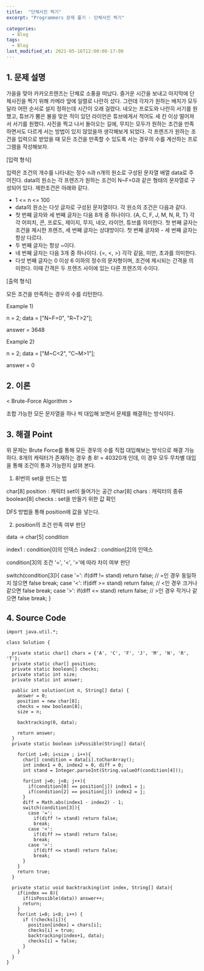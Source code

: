 ```yaml
---
title:  "단체사진 찍기"
excerpt: "Programmers 문제 풀기 - 단체사진 찍기"

categories:
  - Blog
tags:
  - Blog
last_modified_at: 2021-05-16T12:00:00-17:00
---
```


## 1. 문제 설명

  가을을 맞아 카카오프렌즈는 단체로 소풍을 떠났다. 즐거운 시간을 보내고 마지막에 단체사진을 찍기 위해 카메라 앞에 일렬로 나란히 섰다. 그런데 각자가 원하는 배치가 모두 달라 어떤 순서로 설지 정하는데 시간이 오래 걸렸다. 네오는 프로도와 나란히 서기를 원했고, 튜브가 뿜은 불을 맞은 적이 있던 라이언은 튜브에게서 적어도 세 칸 이상 떨어져서 서기를 원했다. 사진을 찍고 나서 돌아오는 길에, 무지는 모두가 원하는 조건을 만족하면서도 다르게 서는 방법이 있지 않았을까 생각해보게 되었다. 각 프렌즈가 원하는 조건을 입력으로 받았을 때 모든 조건을 만족할 수 있도록 서는 경우의 수를 계산하는 프로그램을 작성해보자.

[입력 형식]

  입력은 조건의 개수를 나타내는 정수 n과 n개의 원소로 구성된 문자열 배열 data로 주어진다. data의 원소는 각 프렌즈가 원하는 조건이 N~F=0과 같은 형태의 문자열로 구성되어 있다. 제한조건은 아래와 같다.

 - 1 <= n <= 100
 - data의 원소는 다섯 글자로 구성된 문자열이다. 각 원소의 조건은 다음과 같다.
 - 첫 번째 글자와 세 번째 글자는 다음 8개 중 하나이다. {A, C, F, J, M, N, R, T} 각각 어피치, 콘, 프로도, 제이지, 무지, 네오, 라이언, 튜브를 의미한다. 첫 번째 글자는 조건을 제시한 프렌즈, 세 번째 글자는 상대방이다. 첫 번째 글자와  - 세 번째 글자는 항상 다르다.
 - 두 번째 글자는 항상 ~이다.
 - 네 번째 글자는 다음 3개 중 하나이다. {=, <, >} 각각 같음, 미만, 초과를 의미한다.
 - 다섯 번째 글자는 0 이상 6 이하의 정수의 문자형이며, 조건에 제시되는 간격을 의미한다. 이때 간격은 두 프렌즈 사이에 있는 다른 프렌즈의 수이다.


[출력 형식]

  모든 조건을 만족하는 경우의 수를 리턴한다.


Example 1)

n = 2;
data = ["N~F=0", "R~T>2"];

answer = 3648


Example 2)

n = 2;
data = ["M~C<2", "C~M>1"];

answer = 0



## 2. 이론

< Brute-Force Algorithm >

  조합 가능한 모든 문자열을 하나 씩 대입해 보면서 문제를 해결하는 방식이다.


## 3. 해결 Point

  위 문제는 Brute Force를 통해 모든 경우의 수를 직접 대입해보는 방식으로 해결 가능하다. 8개의 캐릭터가 존재하는 경우 총 8! = 40320개 인데, 이 경우 모두 무차별 대입을 통해 조건이 통과 가능한지 살펴 본다.

1) 8!번의 set을 만드는 법

char[8] position : 캐릭터 set이 들어가는 공간
char[8] chars : 캐릭터의 종류
boolean[8] checks : set을 만들기 위한 값 확인

DFS 방법을 통해 position에 값을 넣는다.


2) position의 조건 만족 여부 판단

data -> char[5] condition

index1 : condition[0]의 인덱스
index2 : condition[2]의 인덱스

condition[3]의 조건 '=', '<', '>'에 따라 차이 여부 판단 

switch(condition[3]){
        case '=':
          if(diff != stand) return false; // =인 경우 동일하지 않으면 false
          break;
        case '<':
          if(diff >= stand) return false; // <인 경우 크거나 같으면 false
          break;
        case '>':
          if(diff <= stand) return false; // >인 경우 작거나 같으면 false
          break;
      }

## 4. Source Code


```
import java.util.*;

class Solution {

  private static char[] chars = {'A', 'C', 'F', 'J', 'M', 'N', 'R', 'T'};
  private static char[] position;
  private static boolean[] checks;
  private static int size;
  private static int answer;

  public int solution(int n, String[] data) {
    answer = 0;
    position = new char[8];
    checks = new boolean[8];
    size = n;

    backtracking(0, data);

    return answer;
  }
  private static boolean isPossible(String[] data){

    for(int i=0; i<size ; i++){
      char[] condition = data[i].toCharArray();
      int index1 = 0, index2 = 0, diff = 0;
      int stand = Integer.parseInt(String.valueOf(condition[4]));

      for(int j=0; j<8; j++){
        if(condition[0] == position[j]) index1 = j;
        if(condition[2] == position[j]) index2 = j;
      }
      diff = Math.abs(index1 - index2) - 1;
      switch(condition[3]){
        case '=':
          if(diff != stand) return false;
          break;
        case '<':
          if(diff >= stand) return false;
          break;
        case '>':
          if(diff <= stand) return false;
          break;
      }
    }
    return true;
  }

  private static void backtracking(int index, String[] data){
    if(index == 8){
      if(isPossible(data)) answer++;
      return;
    }
    for(int i=0; i<8; i++) {
      if (!checks[i]){
        position[index] = chars[i];
        checks[i] = true;
        backtracking(index+1, data);
        checks[i] = false;
      }
    }
  }
}


```
